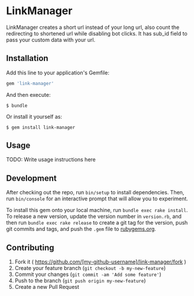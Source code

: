 # LinkManager

LinkManager creates a short url instead of your long url, also count the redirecting to shortened url while disabling
bot clicks. It has sub_id field to pass your custom data with your url.

## Installation

Add this line to your application's Gemfile:

```ruby
gem 'link-manager'
```

And then execute:

    $ bundle

Or install it yourself as:

    $ gem install link-manager

## Usage

TODO: Write usage instructions here

## Development

After checking out the repo, run `bin/setup` to install dependencies. Then, run `bin/console` for an interactive prompt that will allow you to experiment.

To install this gem onto your local machine, run `bundle exec rake install`. To release a new version, update the version number in `version.rb`, and then run `bundle exec rake release` to create a git tag for the version, push git commits and tags, and push the `.gem` file to [rubygems.org](https://rubygems.org).

## Contributing

1. Fork it ( https://github.com/[my-github-username]/link-manager/fork )
2. Create your feature branch (`git checkout -b my-new-feature`)
3. Commit your changes (`git commit -am 'Add some feature'`)
4. Push to the branch (`git push origin my-new-feature`)
5. Create a new Pull Request
